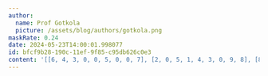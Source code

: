 ```yaml
---
author:
  name: Prof Gotkola
  picture: /assets/blog/authors/gotkola.png
maskRate: 0.24
date: 2024-05-23T14:00:01.998077
id: bfcf9b28-190c-11ef-9f85-c95db626c0e3
content: '[[6, 4, 3, 0, 0, 5, 0, 0, 7], [2, 0, 5, 1, 4, 3, 0, 9, 8], [8, 1, 9, 7, 6, 2, 4, 0, 3], [0, 0, 8, 5, 0, 0, 7, 4, 0], [1, 0, 7, 6, 0, 4, 5, 8, 9], [5, 9, 0, 2, 7, 8, 0, 3, 6], [9, 8, 6, 4, 2, 1, 3, 7, 5], [4, 0, 0, 8, 5, 7, 9, 0, 1], [7, 5, 1, 3, 9, 6, 8, 2, 4]]'
---
```


